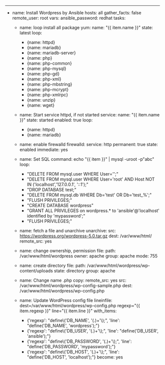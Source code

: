 ---
- name: Install Wordpress by Ansible
  hosts: all
  gather_facts: false
  remote_user: root
  vars:
     ansible_password: redhat
  tasks:
  - name: loop install all package
    yum:
     name: "{{ item.name }}"
     state: latest
    loop:
     - {name: httpd}
     - {name: mariadb}
     - {name: mariadb-server}
     - {name: php}
     - {name: php-common}
     - {name: php-mysql}
     - {name: php-gd}
     - {name: php-xml}
     - {name: php-mbstring}
     - {name: php-mcrypt}
     - {name: php-xmlrpc}
     - {name: unzip}
     - {name: wget}

  - name: Start service httpd, if not started
    service:
     name: "{{ item.name }}"
     state: started
     enabled: true 
    loop:
     - {name: httpd}
     - {name: mariadb}

  - name: enable firewalld
    firewalld:
     service: http
     permanent: true
     state: enabled
     immediate: yes

  - name: Set SQL
    command: echo "{{ item }}" | mysql -uroot -p"abc"
    loop:
     - "DELETE FROM mysql.user WHERE User='';"
     - "DELETE FROM mysql.user WHERE User='root' AND Host NOT IN ('localhost','127.0.0.1', '::1');"
     - "DROP DATABASE test;"
     - "DELETE FROM mysql.db WHERE Db='test' OR Db='test\_%';"
     - "FLUSH PRIVILEGES;"
     - "CREATE DATABASE wordpress"
     - "GRANT ALL PRIVILEGES on wordpress.* to 'ansible'@'localhost' identified by 'mypassword';"
     - "FLUSH PRIVILEGES;"
    
  - name: fetch a file and unarchive
    unarchive:
     src: https://wordpress.org/wordpress-5.0.tar.gz
     dest: /var/www/html/
     remote_src: yes 

  - name: change ownership, permission
    file:
     path: /var/www/html/wordpress
     owner: apache
     group: apache
     mode: 755

  - name: create directory
    file:
     path: /var/www/html/wordpress/wp-content/uploads
     state: directory
     group: apache

  - name: Change name .php
    copy:
     remote_src: yes
     src: /var/www/html/wordpress/wp-config-sample.php
     dest: /var/www/html/wordpress/wp-config.php
     

  - name: Update WordPress config file
    lineinfile:
      dest=/var/www/html/wordpress/wp-config.php
      regexp="{{ item.regexp }}"
      line="{{ item.line }}"
    with_items:
      - {'regexp': "define\\('DB_NAME', '(.)+'\\);", 'line': "define('DB_NAME', 'wordpress');"}        
      - {'regexp': "define\\('DB_USER', '(.)+'\\);", 'line': "define('DB_USER', 'ansible');"}        
      - {'regexp': "define\\('DB_PASSWORD', '(.)+'\\);", 'line': "define('DB_PASSWORD', 'mypassword');"}
      - {'regexp': "define\\('DB_HOST', '(.)+'\\);", 'line': "define('DB_HOST', 'localhost');"}
    become: yes

